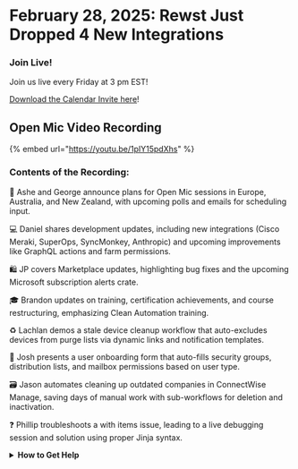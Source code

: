 # February 28, 2025: Rewst Just Dropped 4 New Integrations

### **Join Live!**

Join us live every Friday at 3 pm EST!

&#x20;[Download the Calendar Invite here](https://engine.rewst.io/webhooks/custom/trigger/02eb02e2-1177-43d9-9e13-8547414979fc/c47fdd7f-4075-47a8-ba92-94e790e67c06?request_type=open_mic_link&)!

## Open Mic Video Recording

{% embed url="https://youtu.be/1pIY15pdXhs" %}

### Contents of the Recording:

📢 Ashe and George announce plans for Open Mic sessions in Europe, Australia, and New Zealand, with upcoming polls and emails for scheduling input.&#x20;

💻 Daniel shares development updates, including new integrations (Cisco Meraki, SuperOps, SyncMonkey, Anthropic) and upcoming improvements like GraphQL actions and farm permissions.&#x20;

🛍 JP covers Marketplace updates, highlighting bug fixes and the upcoming Microsoft subscription alerts crate.&#x20;

🎓 Brandon updates on training, certification achievements, and course restructuring, emphasizing Clean Automation training.&#x20;

♻️ Lachlan demos a stale device cleanup workflow that auto-excludes devices from purge lists via dynamic links and notification templates.&#x20;

👥 Josh presents a user onboarding form that auto-fills security groups, distribution lists, and mailbox permissions based on user type.&#x20;

🗃 Jason automates cleaning up outdated companies in ConnectWise Manage, saving days of manual work with sub-workflows for deletion and inactivation.&#x20;

❓ Phillip troubleshoots a with items issue, leading to a live debugging session and solution using proper Jinja syntax.



<details>

<summary><strong>How to Get Help</strong></summary>

* 💬 Chat (Discord): [https://discord.gg/rewst​​ ](https://discord.gg/rewst%E2%80%8B%E2%80%8B)
  * Private #\{{ msp \}} channel
  * \#the-kewp
* 🎫 Submit Tickets to: the\_roc@rewst.io
* 📝 Feature Request + Integration Requests: [https://rewst.canny.io/](https://rewst.canny.io/)

**CLUCK UNIVERSITY – REWST TRAINING:**&#x20;

* 👨‍🏫 Live Instructor-Led Training: [https://calendly.com/cluck-u/](https://calendly.com/cluck-u/)
* 🏁 Rewst Foundations Training: [https://docs.rewst.help/cluck-university/rewst-foundations-10x](https://docs.rewst.help/cluck-university/rewst-foundations-10x)
* ▶️ On-demand Videos: [https://docs.rewst.help/cluck-university/rewst-foundations-10x](https://docs.rewst.help/cluck-university/rewst-foundations-10x)

**DOCS:**&#x20;

* 🥚 Rewst Docs: [https://docs.rewst.help ](https://docs.rewst.help)
* ⛩️ Jinja Docs: [https://jinja.palletsprojects.com/](https://jinja.palletsprojects.com/)

**KEY LINKS:**&#x20;

* 📝 Feature Request + Integration Requests: [https://rewst.canny.io/](https://rewst.canny.io/)

</details>
